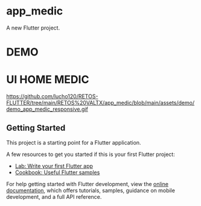# app_medic

A new Flutter project.

# DEMO


# UI HOME MEDIC
https://github.com/lucho120/RETOS-FLUTTER/tree/main/RETOS%20VALTX/app_medic/blob/main/assets/demo/demo_app_medic_responsive.gif
## Getting Started

This project is a starting point for a Flutter application.

A few resources to get you started if this is your first Flutter project:

- [Lab: Write your first Flutter app](https://docs.flutter.dev/get-started/codelab)
- [Cookbook: Useful Flutter samples](https://docs.flutter.dev/cookbook)

For help getting started with Flutter development, view the
[online documentation](https://docs.flutter.dev/), which offers tutorials,
samples, guidance on mobile development, and a full API reference.
